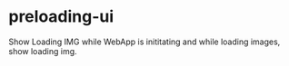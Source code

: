 # preloading-ui
Show Loading IMG while WebApp is inititating and while loading images, show loading img.
